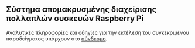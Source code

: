 ## Σύστημα απομακρυσμένης διαχείρισης πολλαπλών συσκευών Raspberry Pi

Αναλυτικές πληροφορίες και οδηγίες για την εκτέλεση του συγκεκριμένου παραδείγματος υπάρχουν στο [σύνδεσμο](../../../docs/management.md).
